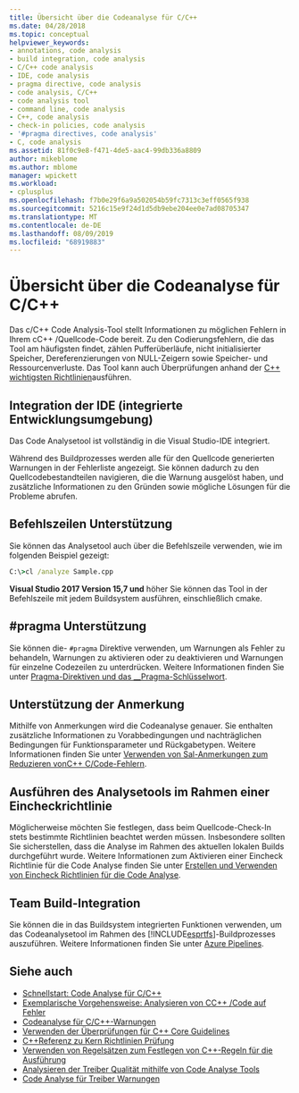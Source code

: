```yaml
---
title: Übersicht über die Codeanalyse für C/C++
ms.date: 04/28/2018
ms.topic: conceptual
helpviewer_keywords:
- annotations, code analysis
- build integration, code analysis
- C/C++ code analysis
- IDE, code analysis
- pragma directive, code analysis
- code analysis, C/C++
- code analysis tool
- command line, code analysis
- C++, code analysis
- check-in policies, code analysis
- '#pragma directives, code analysis'
- C, code analysis
ms.assetid: 81f0c9e8-f471-4de5-aac4-99db336a8809
author: mikeblome
ms.author: mblome
manager: wpickett
ms.workload:
- cplusplus
ms.openlocfilehash: f7b0e29f6a9a502054b59fc7313c3eff0565f938
ms.sourcegitcommit: 5216c15e9f24d1d5db9ebe204ee0e7ad08705347
ms.translationtype: MT
ms.contentlocale: de-DE
ms.lasthandoff: 08/09/2019
ms.locfileid: "68919883"
---
```

# <a name="code-analysis-for-cc-overview"></a>Übersicht über die Codeanalyse für C/C++

Das c/C++ Code Analysis-Tool stellt Informationen zu möglichen Fehlern in Ihrem cC++ /Quellcode-Code bereit. Zu den Codierungsfehlern, die das Tool am häufigsten findet, zählen Pufferüberläufe, nicht initialisierter Speicher, Dereferenzierungen von NULL-Zeigern sowie Speicher- und Ressourcenverluste. Das Tool kann auch Überprüfungen anhand der [ C++ wichtigsten Richtlinien](http://github.com/isocpp/CppCoreGuidelines/blob/master/CppCoreGuidelines.md)ausführen.

## <a name="ide-integrated-development-environment-integration"></a>Integration der IDE (integrierte Entwicklungsumgebung)

Das Code Analysetool ist vollständig in die Visual Studio-IDE integriert.

Während des Buildprozesses werden alle für den Quellcode generierten Warnungen in der Fehlerliste angezeigt. Sie können dadurch zu den Quellcodebestandteilen navigieren, die die Warnung ausgelöst haben, und zusätzliche Informationen zu den Gründen sowie mögliche Lösungen für die Probleme abrufen.

## <a name="command-line-support"></a>Befehlszeilen Unterstützung

Sie können das Analysetool auch über die Befehlszeile verwenden, wie im folgenden Beispiel gezeigt:

```cmd
C:\>cl /analyze Sample.cpp
```

**Visual Studio 2017 Version 15,7 und** höher Sie können das Tool in der Befehlszeile mit jedem Buildsystem ausführen, einschließlich cmake.

## <a name="pragma-support"></a>#pragma Unterstützung

Sie können die- `#pragma` Direktive verwenden, um Warnungen als Fehler zu behandeln, Warnungen zu aktivieren oder zu deaktivieren und Warnungen für einzelne Codezeilen zu unterdrücken. Weitere Informationen finden Sie unter [Pragma-Direktiven und das __Pragma-Schlüsselwort](https://docs.microsoft.com/cpp/preprocessor/pragma-directives-and-the-pragma-keyword).

## <a name="annotation-support"></a>Unterstützung der Anmerkung

Mithilfe von Anmerkungen wird die Codeanalyse genauer. Sie enthalten zusätzliche Informationen zu Vorabbedingungen und nachträglichen Bedingungen für Funktionsparameter und Rückgabetypen. Weitere Informationen finden Sie unter [Verwenden von Sal-Anmerkungen zum Reduzieren vonC++ C/Code-Fehlern](../code-quality/using-sal-annotations-to-reduce-c-cpp-code-defects.md).

## <a name="run-analysis-tool-as-part-of-check-in-policy"></a>Ausführen des Analysetools im Rahmen einer Eincheckrichtlinie

Möglicherweise möchten Sie festlegen, dass beim Quellcode-Check-In stets bestimmte Richtlinien beachtet werden müssen. Insbesondere sollten Sie sicherstellen, dass die Analyse im Rahmen des aktuellen lokalen Builds durchgeführt wurde. Weitere Informationen zum Aktivieren einer Eincheck Richtlinie für die Code Analyse finden Sie unter [Erstellen und Verwenden von Eincheck Richtlinien für die Code Analyse](../code-quality/how-to-create-or-update-standard-code-analysis-check-in-policies.md).

## <a name="team-build-integration"></a>Team Build-Integration

Sie können die in das Buildsystem integrierten Funktionen verwenden, um das Codeanalysetool im Rahmen des [!INCLUDE[esprtfs](../code-quality/includes/esprtfs_md.md)]-Buildprozesses auszuführen. Weitere Informationen finden Sie unter [Azure Pipelines](/azure/devops/pipelines/index?view=vsts).

## <a name="see-also"></a>Siehe auch

- [Schnellstart: Code Analyse für C/C++](quick-start-code-analysis-for-c-cpp.md)
- [Exemplarische Vorgehensweise: Analysieren von CC++ /Code auf Fehler](walkthrough-analyzing-c-cpp-code-for-defects.md)
- [Codeanalyse für C/C++-Warnungen](code-analysis-for-c-cpp-warnings.md)
- [Verwenden der Überprüfungen für C++ Core Guidelines](using-the-cpp-core-guidelines-checkers.md)
- [C++Referenz zu Kern Richtlinien Prüfung](code-analysis-for-cpp-corecheck.md)
- [Verwenden von Regelsätzen zum Festlegen von C++-Regeln für die Ausführung](using-rule-sets-to-specify-the-cpp-rules-to-run.md)
- [Analysieren der Treiber Qualität mithilfe von Code Analyse Tools](/windows-hardware/drivers/develop/analyzing-driver-quality-by-using-code-analysis-tools)
- [Code Analyse für Treiber Warnungen](/windows-hardware/drivers/devtest/prefast-for-drivers-warnings)
